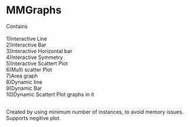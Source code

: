 # MMGraphs
Contains<br />
<br /> 1)Interactive Line
<br /> 2)Interactive Bar
<br /> 3)Interactive Horizontal bar
<br /> 4)Interactive Symmetry
<br /> 5)Interactive Scattert Plot
<br /> 6)Multi scatter Plot
<br /> 7)Area graph
<br /> 8)Dynamic line
<br /> 9)Dynamic Bar
<br /> 10)Dynamic Scattert Plot graphs in it
  
<br />  Created by using minimum number of instances, to avoid memory issues. Supports negitive plot. 
